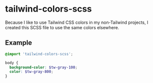 # tailwind-colors-scss

Because I like to use Tailwind CSS colors in my non-Tailwind projects, I created this SCSS file to use the same colors elsewhere.

## Example

```scss
@import 'tailwind-colors-scss';

body {
  background-color: $tw-gray-100;
  color: $tw-gray-800;
}
```